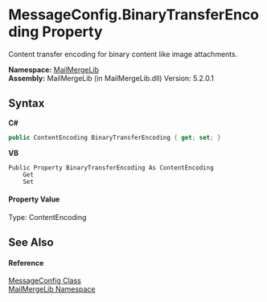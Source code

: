 # MessageConfig.BinaryTransferEncoding Property 
 

Content transfer encoding for binary content like image attachments.

**Namespace:**&nbsp;<a href="31c6ebbe-d683-7561-7308-5a5ee1f76bf5">MailMergeLib</a><br />**Assembly:**&nbsp;MailMergeLib (in MailMergeLib.dll) Version: 5.2.0.1

## Syntax

**C#**<br />
``` C#
public ContentEncoding BinaryTransferEncoding { get; set; }
```

**VB**<br />
``` VB
Public Property BinaryTransferEncoding As ContentEncoding
	Get
	Set
```


#### Property Value
Type: ContentEncoding

## See Also


#### Reference
<a href="63d92bcd-f847-3da5-3222-d9f6e6ad8968">MessageConfig Class</a><br /><a href="31c6ebbe-d683-7561-7308-5a5ee1f76bf5">MailMergeLib Namespace</a><br />